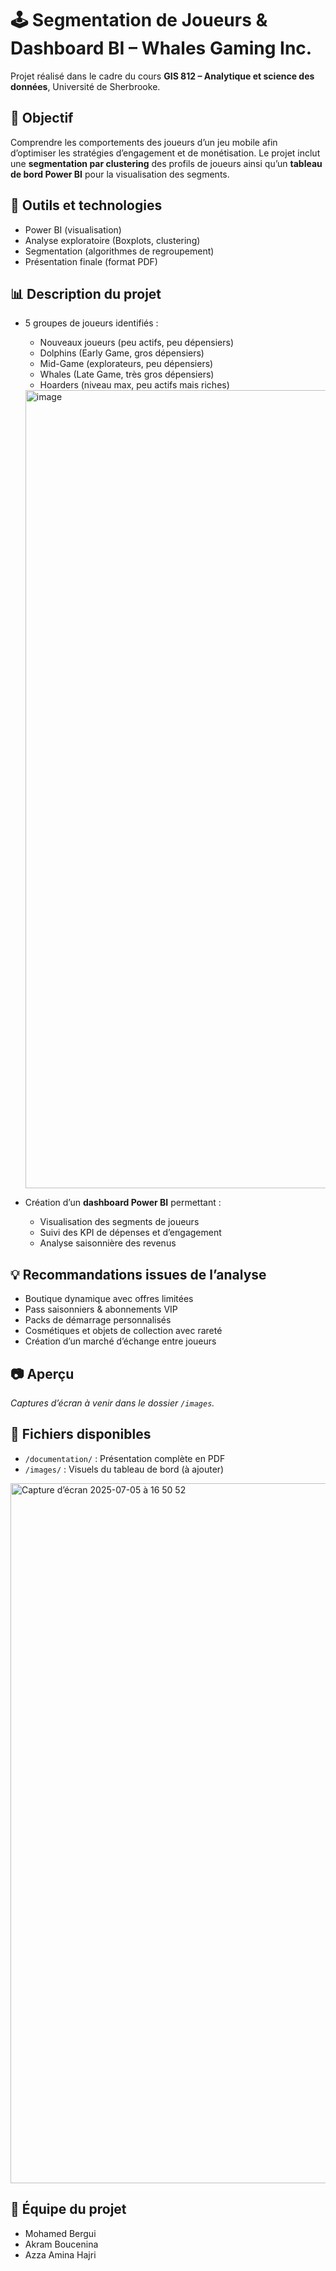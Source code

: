 # 🕹️ Segmentation de Joueurs & Dashboard BI – Whales Gaming Inc.

Projet réalisé dans le cadre du cours **GIS 812 – Analytique et science des données**, Université de Sherbrooke.

## 🎯 Objectif

Comprendre les comportements des joueurs d’un jeu mobile afin d’optimiser les stratégies d’engagement et de monétisation. Le projet inclut une **segmentation par clustering** des profils de joueurs ainsi qu’un **tableau de bord Power BI** pour la visualisation des segments.

## 🧰 Outils et technologies

- Power BI (visualisation)
- Analyse exploratoire (Boxplots, clustering)
- Segmentation (algorithmes de regroupement)
- Présentation finale (format PDF)

## 📊 Description du projet

- 5 groupes de joueurs identifiés :
  - Nouveaux joueurs (peu actifs, peu dépensiers)
  - Dolphins (Early Game, gros dépensiers)
  - Mid-Game (explorateurs, peu dépensiers)
  - Whales (Late Game, très gros dépensiers)
  - Hoarders (niveau max, peu actifs mais riches)
 
  <img width="1277" alt="image" src="https://github.com/user-attachments/assets/d68aa26f-3a28-4712-b9f0-74fc33e55559" />


- Création d’un **dashboard Power BI** permettant :
  - Visualisation des segments de joueurs
  - Suivi des KPI de dépenses et d’engagement
  - Analyse saisonnière des revenus

## 💡 Recommandations issues de l’analyse

- Boutique dynamique avec offres limitées
- Pass saisonniers & abonnements VIP
- Packs de démarrage personnalisés
- Cosmétiques et objets de collection avec rareté
- Création d’un marché d’échange entre joueurs

## 📷 Aperçu

_Captures d’écran à venir dans le dossier `/images`._

## 📁 Fichiers disponibles

- `/documentation/` : Présentation complète en PDF
- `/images/` : Visuels du tableau de bord (à ajouter)

<img width="1120" alt="Capture d’écran 2025-07-05 à 16 50 52" src="https://github.com/user-attachments/assets/2ed278ea-bb5b-4798-b97e-d82e036b0b7f" />

## 👥 Équipe du projet

- Mohamed Bergui
- Akram Boucenina
- Azza Amina Hajri
